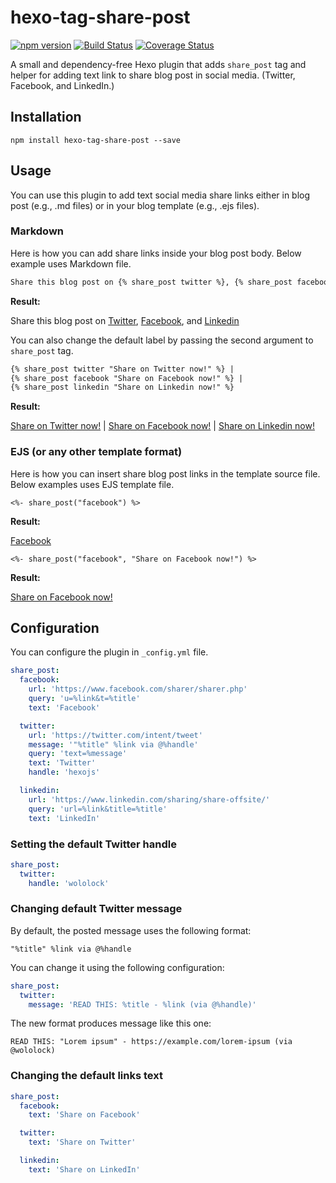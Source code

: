 # hexo-tag-share-post

[![npm version](https://badgen.net/npm/v/hexo-tag-share-post)](https://www.npmjs.com/package/hexo-tag-share-post/access)
[![Build Status](https://travis-ci.org/wololock/hexo-tag-share-post.svg?branch=master)](https://travis-ci.org/wololock/hexo-tag-share-post)
[![Coverage Status](https://coveralls.io/repos/github/wololock/hexo-tag-share-post/badge.svg?branch=master)](https://coveralls.io/github/wololock/hexo-tag-share-post?branch=master)

A small and dependency-free Hexo plugin that adds `share_post` tag and helper for adding text link to share blog post in social media. (Twitter, Facebook, and LinkedIn.)

## Installation

```
npm install hexo-tag-share-post --save
```

## Usage

You can use this plugin to add text social media share links either in blog post (e.g., .md files) or in your blog template (e.g., .ejs files).

### Markdown

Here is how you can add share links inside your blog post body.
Below example uses Markdown file.

```markdown
Share this blog post on {% share_post twitter %}, {% share_post facebook %}, and {% share_post linkedin %}
```

**Result:**

Share this blog post on [Twitter](#), [Facebook](#), and [Linkedin](#)


You can also change the default label by passing the second argument to `share_post` tag.

```markdown
{% share_post twitter "Share on Twitter now!" %} |
{% share_post facebook "Share on Facebook now!" %} |
{% share_post linkedin "Share on Linkedin now!" %}
```

**Result:**

[Share on Twitter now!](#) | [Share on Facebook now!](#) | [Share on Linkedin now!](#)

### EJS (or any other template format)

Here is how you can insert share blog post links in the template source file.
Below examples uses EJS template file.

```
<%- share_post("facebook") %>
```

**Result:**

[Facebook](#)

```
<%- share_post("facebook", "Share on Facebook now!") %>
```

**Result:**

[Share on Facebook now!](#)

## Configuration

You can configure the plugin in `_config.yml` file.

```yaml
share_post:
  facebook:
    url: 'https://www.facebook.com/sharer/sharer.php'
    query: 'u=%link&t=%title'
    text: 'Facebook'

  twitter:
    url: 'https://twitter.com/intent/tweet'
    message: '"%title" %link via @%handle'
    query: 'text=%message'
    text: 'Twitter'
    handle: 'hexojs'

  linkedin:
    url: 'https://www.linkedin.com/sharing/share-offsite/'
    query: 'url=%link&title=%title'
    text: 'LinkedIn'
```

### Setting the default Twitter handle

```yaml
share_post:
  twitter:
    handle: 'wololock'
```

### Changing default Twitter message

By default, the posted message uses the following format:

```
"%title" %link via @%handle
```

You can change it using the following configuration:

```yaml
share_post:
  twitter:
    message: 'READ THIS: %title - %link (via @%handle)'
```

The new format produces message like this one:

```
READ THIS: "Lorem ipsum" - https://example.com/lorem-ipsum (via @wololock)
```

### Changing the default links text

```yaml
share_post:
  facebook:
    text: 'Share on Facebook'

  twitter:
    text: 'Share on Twitter'

  linkedin:
    text: 'Share on LinkedIn'
```
